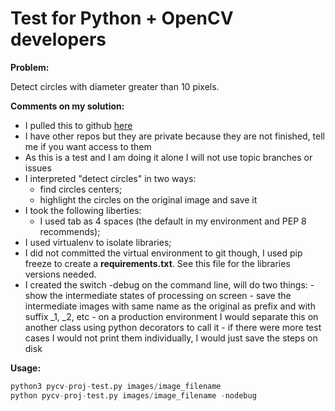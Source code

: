 # Test for Python + OpenCV developers


**Problem:**

Detect circles with diameter greater than 10 pixels.

**Comments on my solution:**

- I pulled this to github [here](https://github.com/afgranero/py-cv-proj) 
- I have other repos but they are private because they are not finished, tell me if you want access to them
- As this is a test and I am doing it alone I will not use topic branches or issues
- I interpreted "detect circles" in two ways:
    -  find circles centers;
    - highlight the circles on the original image and save it
- I took the following liberties:
    - I used tab as 4 spaces (the default in my environment and PEP 8 recommends);
 - I used virtualenv to isolate libraries;
 - I did not committed the virtual environment to git though, I used pip freeze to create a __requirements.txt__. See this file for the libraries versions needed.
 - I created the switch -debug on the command line, will do two things:
         - show the intermediate states of processing on screen
         - save the intermediate images with same name as the original as prefix and with suffix _1, _2, etc
         - on a production environment I would separate this on another class using python decorators to call it
         - if there were more test cases I would not print them individually, I would just save the steps on disk

**Usage:**
```python pycv-proj-test.py images/image_filename
python3 pycv-proj-test.py images/image_filename
python pycv-proj-test.py images/image_filename -nodebug
```